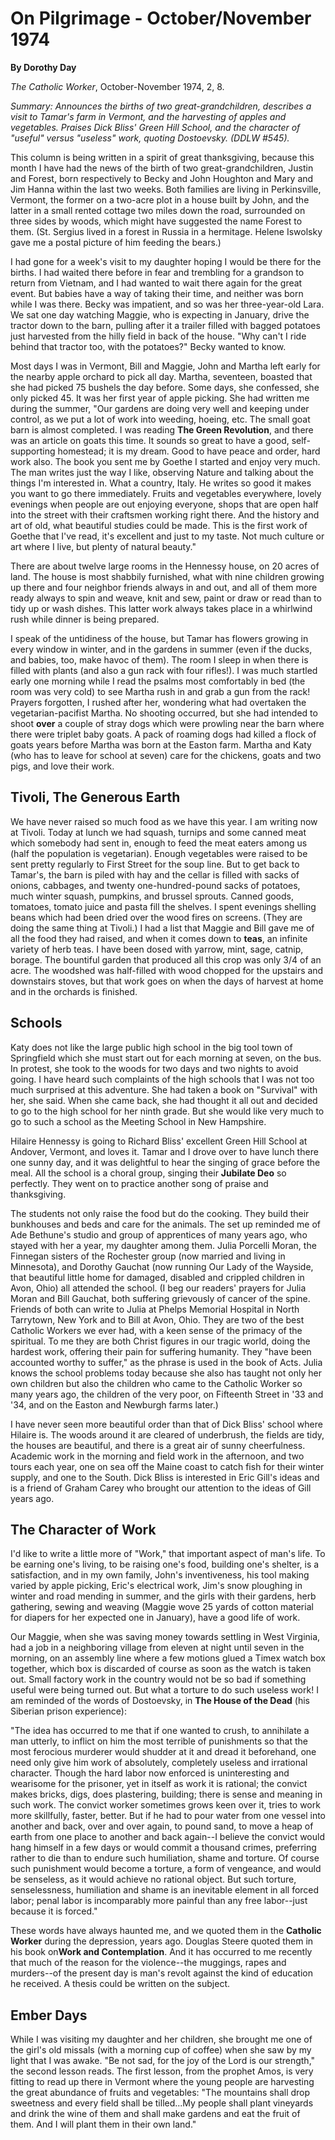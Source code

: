 On Pilgrimage - October/November 1974
=====================================

**By Dorothy Day**

*The Catholic Worker*, October-November 1974, 2, 8.

*Summary: Announces the births of two great-grandchildren, describes a
visit to Tamar's farm in Vermont, and the harvesting of apples and
vegetables. Praises Dick Bliss' Green Hill School, and the character of
"useful" versus "useless" work, quoting Dostoevsky. (DDLW \#545).*

This column is being written in a spirit of great thanksgiving, because
this month I have had the news of the birth of two great-grandchildren,
Justin and Forest, born respectively to Becky and John Houghton and Mary
and Jim Hanna within the last two weeks. Both families are living in
Perkinsville, Vermont, the former on a two-acre plot in a house built by
John, and the latter in a small rented cottage two miles down the road,
surrounded on three sides by woods, which might have suggested the name
Forest to them. (St. Sergius lived in a forest in Russia in a hermitage.
Helene Iswolsky gave me a postal picture of him feeding the bears.)

I had gone for a week's visit to my daughter hoping I would be there for
the births. I had waited there before in fear and trembling for a
grandson to return from Vietnam, and I had wanted to wait there again
for the great event. But babies have a way of taking their time, and
neither was born while I was there. Becky was impatient, and so was her
three-year-old Lara. We sat one day watching Maggie, who is expecting in
January, drive the tractor down to the barn, pulling after it a trailer
filled with bagged potatoes just harvested from the hilly field in back
of the house. "Why can't I ride behind that tractor too, with the
potatoes?" Becky wanted to know.

Most days I was in Vermont, Bill and Maggie, John and Martha left early
for the nearby apple orchard to pick all day. Martha, seventeen, boasted
that she had picked 75 bushels the day before. Some days, she confessed,
she only picked 45. It was her first year of apple picking. She had
written me during the summer, "Our gardens are doing very well and
keeping under control, as we put a lot of work into weeding, hoeing,
etc. The small goat barn is almost completed. I was reading **The Green
Revolution**, and there was an article on goats this time. It sounds so
great to have a good, self-supporting homestead; it is my dream. Good to
have peace and order, hard work also. The book you sent me by Goethe I
started and enjoy very much. The man writes just the way I like,
observing Nature and talking about the things I'm interested in. What a
country, Italy. He writes so good it makes you want to go there
immediately. Fruits and vegetables everywhere, lovely evenings when
people are out enjoying everyone, shops that are open half into the
street with their craftsmen working right there. And the history and art
of old, what beautiful studies could be made. This is the first work of
Goethe that I've read, it's excellent and just to my taste. Not much
culture or art where I live, but plenty of natural beauty."

There are about twelve large rooms in the Hennessy house, on 20 acres of
land. The house is most shabbily furnished, what with nine children
growing up there and four neighbor friends always in and out, and all of
them more ready always to spin and weave, knit and sew, paint or draw or
read than to tidy up or wash dishes. This latter work always takes place
in a whirlwind rush while dinner is being prepared.

I speak of the untidiness of the house, but Tamar has flowers growing in
every window in winter, and in the gardens in summer (even if the ducks,
and babies, too, make havoc of them). The room I sleep in when there is
filled with plants (and also a gun rack with four rifles!). I was much
startled early one morning while I read the psalms most comfortably in
bed (the room was very cold) to see Martha rush in and grab a gun from
the rack! Prayers forgotten, I rushed after her, wondering what had
overtaken the vegetarian-pacifist Martha. No shooting occurred, but she
had intended to shoot **over** a couple of stray dogs which were
prowling near the barn where there were triplet baby goats. A pack of
roaming dogs had killed a flock of goats years before Martha was born at
the Easton farm. Martha and Katy (who has to leave for school at seven)
care for the chickens, goats and two pigs, and love their work.

Tivoli, The Generous Earth
--------------------------

We have never raised so much food as we have this year. I am writing now
at Tivoli. Today at lunch we had squash, turnips and some canned meat
which somebody had sent in, enough to feed the meat eaters among us
(half the population is vegetarian). Enough vegetables were raised to be
sent pretty regularly to First Street for the soup line. But to get back
to Tamar's, the barn is piled with hay and the cellar is filled with
sacks of onions, cabbages, and twenty one-hundred-pound sacks of
potatoes, much winter squash, pumpkins, and brussel sprouts. Canned
goods, tomatoes, tomato juice and pasta fill the shelves. I spent
evenings shelling beans which had been dried over the wood fires on
screens. (They are doing the same thing at Tivoli.) I had a list that
Maggie and Bill gave me of all the food they had raised, and when it
comes down to **teas**, an infinite variety of herb teas. I have been
dosed with yarrow, mint, sage, catnip, borage. The bountiful garden that
produced all this crop was only 3/4 of an acre. The woodshed was
half-filled with wood chopped for the upstairs and downstairs stoves,
but that work goes on when the days of harvest at home and in the
orchards is finished.

Schools
-------

Katy does not like the large public high school in the big tool town of
Springfield which she must start out for each morning at seven, on the
bus. In protest, she took to the woods for two days and two nights to
avoid going. I have heard such complaints of the high schools that I was
not too much surprised at this adventure. She had taken a book on
"Survival" with her, she said. When she came back, she had thought it
all out and decided to go to the high school for her ninth grade. But
she would like very much to go to such a school as the Meeting School in
New Hampshire.

Hilaire Hennessy is going to Richard Bliss' excellent Green Hill School
at Andover, Vermont, and loves it. Tamar and I drove over to have lunch
there one sunny day, and it was delightful to hear the singing of grace
before the meal. All the school is a choral group, singing their
**Jubilate Deo** so perfectly. They went on to practice another song of
praise and thanksgiving.

The students not only raise the food but do the cooking. They build
their bunkhouses and beds and care for the animals. The set up reminded
me of Ade Bethune's studio and group of apprentices of many years ago,
who stayed with her a year, my daughter among them. Julia Porcelli
Moran, the Finnegan sisters of the Rochester group (now married and
living in Minnesota), and Dorothy Gauchat (now running Our Lady of the
Wayside, that beautiful little home for damaged, disabled and crippled
children in Avon, Ohio) all attended the school. (I beg our readers'
prayers for Julia Moran and Bill Gauchat, both suffering grievously of
cancer of the spine. Friends of both can write to Julia at Phelps
Memorial Hospital in North Tarrytown, New York and to Bill at Avon,
Ohio. They are two of the best Catholic Workers we ever had, with a keen
sense of the primacy of the spiritual. To me they are both Christ
figures in our tragic world, doing the hardest work, offering their pain
for suffering humanity. They "have been accounted worthy to suffer," as
the phrase is used in the book of Acts. Julia knows the school problems
today because she also has taught not only her own children but also the
children who came to the Catholic Worker so many years ago, the children
of the very poor, on Fifteenth Street in '33 and '34, and on the Easton
and Newburgh farms later.)

I have never seen more beautiful order than that of Dick Bliss' school
where Hilaire is. The woods around it are cleared of underbrush, the
fields are tidy, the houses are beautiful, and there is a great air of
sunny cheerfulness. Academic work in the morning and field work in the
afternoon, and two tours each year, one on sea off the Maine coast to
catch fish for their winter supply, and one to the South. Dick Bliss is
interested in Eric Gill's ideas and is a friend of Graham Carey who
brought our attention to the ideas of Gill years ago.

The Character of Work
---------------------

I'd like to write a little more of "Work," that important aspect of
man's life. To be earning one's living, to be raising one's food,
building one's shelter, is a satisfaction, and in my own family, John's
inventiveness, his tool making varied by apple picking, Eric's
electrical work, Jim's snow ploughing in winter and road mending in
summer, and the girls with their gardens, herb gathering, sewing and
weaving (Maggie wove 25 yards of cotton material for diapers for her
expected one in January), have a good life of work.

Our Maggie, when she was saving money towards settling in West Virginia,
had a job in a neighboring village from eleven at night until seven in
the morning, on an assembly line where a few motions glued a Timex watch
box together, which box is discarded of course as soon as the watch is
taken out. Small factory work in the country would not be so bad if
something useful were being turned out. But what a torture to do such
useless work! I am reminded of the words of Dostoevsky, in **The House
of the Dead** (his Siberian prison experience):

"The idea has occurred to me that if one wanted to crush, to annihilate
a man utterly, to inflict on him the most terrible of punishments so
that the most ferocious murderer would shudder at it and dread it
beforehand, one need only give him work of absolutely, completely
useless and irrational character. Though the hard labor now enforced is
uninteresting and wearisome for the prisoner, yet in itself as work it
is rational; the convict makes bricks, digs, does plastering, building;
there is sense and meaning in such work. The convict worker sometimes
grows keen over it, tries to work more skillfully, faster, better. But
if he had to pour water from one vessel into another and back, over and
over again, to pound sand, to move a heap of earth from one place to
another and back again--I believe the convict would hang himself in a
few days or would commit a thousand crimes, preferring rather to die
than to endure such humiliation, shame and torture. Of course such
punishment would become a torture, a form of vengeance, and would be
senseless, as it would achieve no rational object. But such torture,
senselessness, humiliation and shame is an inevitable element in all
forced labor; penal labor is incomparably more painful than any free
labor--just because it is forced."

These words have always haunted me, and we quoted them in the **Catholic
Worker** during the depression, years ago. Douglas Steere quoted them in
his book on**Work and Contemplation**. And it has occurred to me
recently that much of the reason for the violence--the muggings, rapes
and murders--of the present day is man's revolt against the kind of
education he received. A thesis could be written on the subject.

Ember Days
----------

While I was visiting my daughter and her children, she brought me one of
the girl's old missals (with a morning cup of coffee) when she saw by my
light that I was awake. "Be not sad, for the joy of the Lord is our
strength," the second lesson reads. The first lesson, from the prophet
Amos, is very fitting to read up there in Vermont where the young people
are harvesting the great abundance of fruits and vegetables: "The
mountains shall drop sweetness and every field shall be tilled...My
people shall plant vineyards and drink the wine of them and shall make
gardens and eat the fruit of them. And I will plant them in their own
land."

